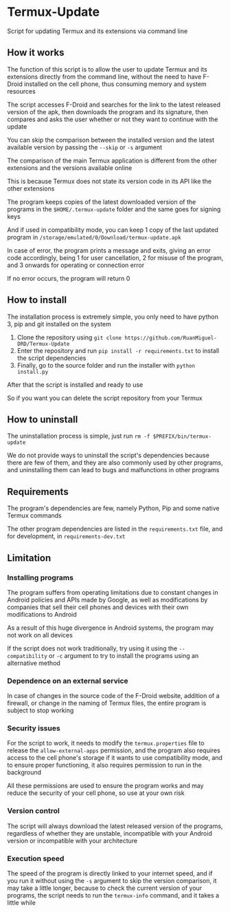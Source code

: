 # Termux-Update
Script for updating Termux and its extensions via command line

## How it works

The function of this script is to allow the user to update Termux and its extensions directly from the command line, without the need to have F-Droid installed on the cell phone, thus consuming memory and system resources

The script accesses F-Droid and searches for the link to the latest released version of the apk, then downloads the program and its signature, then compares and asks the user whether or not they want to continue with the update

You can skip the comparison between the installed version and the latest available version by passing the `--skip` or `-s` argument

The comparison of the main Termux application is different from the other extensions and the versions available online

This is because Termux does not state its version code in its API like the other extensions

The program keeps copies of the latest downloaded version of the programs in the `$HOME/.termux-update` folder and the same goes for signing keys

And if used in compatibility mode, you can keep 1 copy of the last updated program in `/storage/emulated/0/Download/termux-update.apk`

In case of error, the program prints a message and exits, giving an error code accordingly, being 1 for user cancellation, 2 for misuse of the program, and 3 onwards for operating or connection error

If no error occurs, the program will return 0

## How to install

The installation process is extremely simple, you only need to have python 3, pip and git installed on the system

1. Clone the repository using `git clone https://github.com/RuanMiguel-DRD/Termux-Update`
2. Enter the repository and run `pip install -r requirements.txt` to install the script dependencies
3. Finally, go to the source folder and run the installer with `python install.py`

After that the script is installed and ready to use

So if you want you can delete the script repository from your Termux

## How to uninstall

The uninstallation process is simple, just run `rm -f $PREFIX/bin/termux-update`

We do not provide ways to uninstall the script's dependencies because there are few of them, and they are also commonly used by other programs, and uninstalling them can lead to bugs and malfunctions in other programs

## Requirements

The program's dependencies are few, namely Python, Pip and some native Termux commands

The other program dependencies are listed in the `requirements.txt` file, and for development, in `requirements-dev.txt`

## Limitation

### Installing programs

The program suffers from operating limitations due to constant changes in Android policies and APIs made by Google, as well as modifications by companies that sell their cell phones and devices with their own modifications to Android

As a result of this huge divergence in Android systems, the program may not work on all devices

If the script does not work traditionally, try using it using the `--compatibility` or `-c` argument to try to install the programs using an alternative method

### Dependence on an external service

In case of changes in the source code of the F-Droid website, addition of a firewall, or change in the naming of Termux files, the entire program is subject to stop working

### Security issues

For the script to work, it needs to modify the `termux.properties` file to release the `allow-external-apps` permission, and the program also requires access to the cell phone's storage if it wants to use compatibility mode, and to ensure proper functioning, it also requires permission to run in the background

All these permissions are used to ensure the program works and may reduce the security of your cell phone, so use at your own risk

### Version control

The script will always download the latest released version of the programs, regardless of whether they are unstable, incompatible with your Android version or incompatible with your architecture

### Execution speed

The speed of the program is directly linked to your internet speed, and if you run it without using the `-s` argument to skip the version comparison, it may take a little longer, because to check the current version of your programs, the script needs to run the `termux-info` command, and it takes a little while
